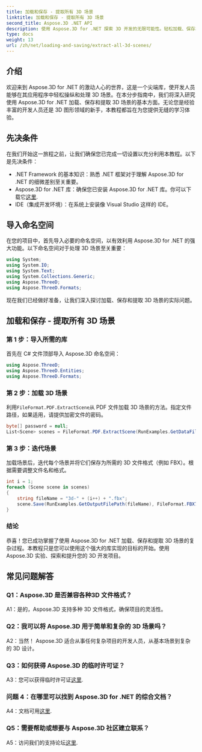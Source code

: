 ```yaml
---
title: 加载和保存 - 提取所有 3D 场景
linktitle: 加载和保存 - 提取所有 3D 场景
second_title: Aspose.3D .NET API
description: 使用 Aspose.3D for .NET 探索 3D 开发的无限可能性。轻松加载、保存和提取场景。
type: docs
weight: 13
url: /zh/net/loading-and-saving/extract-all-3d-scenes/
---
```

## 介绍

欢迎来到 Aspose.3D for .NET 的激动人心的世界，这是一个尖端库，使开发人员能够在其应用程序中轻松操纵和处理 3D 场景。在本分步指南中，我们将深入研究使用 Aspose.3D for .NET 加载、保存和提取 3D 场景的基本方面。无论您是经验丰富的开发人员还是 3D 图形领域的新手，本教程都旨在为您提供无缝的学习体验。

## 先决条件

在我们开始这一旅程之前，让我们确保您已完成一切设置以充分利用本教程。以下是先决条件：

- .NET Framework 的基本知识：熟悉 .NET 框架对于理解 Aspose.3D for .NET 的细微差别至关重要。
-  Aspose.3D for .NET 库：确保您已安装 Aspose.3D for .NET 库。你可以下载它[这里](https://releases.aspose.com/3d/net/).
- IDE（集成开发环境）：在系统上安装像 Visual Studio 这样的 IDE。

## 导入命名空间

在您的项目中，首先导入必要的命名空间，以有效利用 Aspose.3D for .NET 的强大功能。以下命名空间对于处理 3D 场景至关重要：

```csharp
using System;
using System.IO;
using System.Text;
using System.Collections.Generic;
using Aspose.ThreeD;
using Aspose.ThreeD.Formats;
```

现在我们已经做好准备，让我们深入探讨加载、保存和提取 3D 场景的实际问题。

## 加载和保存 - 提取所有 3D 场景

### 第 1 步：导入所需的库

首先在 C# 文件顶部导入 Aspose.3D 命名空间：

```csharp
using Aspose.ThreeD;
using Aspose.ThreeD.Entities;
using Aspose.ThreeD.Formats;
```

### 第 2 步：加载 3D 场景

利用`FileFormat.PDF.ExtractScene`从 PDF 文件加载 3D 场景的方法。指定文件路径，如果适用，请提供加密文件的密码。

```csharp
byte[] password = null;
List<Scene> scenes = FileFormat.PDF.ExtractScene(RunExamples.GetDataFilePath("House_Design.pdf"), password);
```

### 第 3 步：迭代场景

加载场景后，迭代每个场景并将它们保存为所需的 3D 文件格式（例如 FBX）。根据需要调整文件名和格式。

```csharp
int i = 1;
foreach (Scene scene in scenes)
{
    string fileName = "3d-" + (i++) + ".fbx";
    scene.Save(RunExamples.GetOutputFilePath(fileName), FileFormat.FBX7400ASCII);
}
```

### 结论

恭喜！您已成功掌握了使用 Aspose.3D for .NET 加载、保存和提取 3D 场景的复杂过程。本教程只是您可以使用这个强大的库实现的目标的开始。使用 Aspose.3D 实验、探索和提升您的 3D 开发项目。

## 常见问题解答

### Q1：Aspose.3D 是否兼容各种3D 文件格式？

A1：是的，Aspose.3D 支持多种 3D 文件格式，确保项目的灵活性。

### Q2：我可以将 Aspose.3D 用于简单和复杂的 3D 场景吗？

A2：当然！ Aspose.3D 适合从事任何复杂项目的开发人员，从基本场景到复杂的 3D 设计。

### Q3：如何获得 Aspose.3D 的临时许可证？

 A3：您可以获得临时许可证[这里](https://purchase.aspose.com/temporary-license/).

### 问题 4：在哪里可以找到 Aspose.3D for .NET 的综合文档？

 A4：文档可用[这里](https://reference.aspose.com/3d/net/).

### Q5：需要帮助或想要与 Aspose.3D 社区建立联系？

 A5：访问我们的支持论坛[这里](https://forum.aspose.com/c/3d/18).